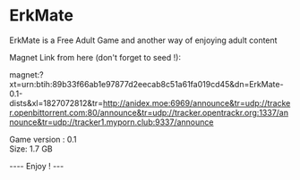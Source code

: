 # ErkMate
ErkMate is a Free Adult Game and another way of enjoying adult content <br />

Magnet Link from here (don't forget to seed !):<br />

magnet:?xt=urn:btih:89b33f66ab1e97877d2eecab8c51a61fa019cd45&dn=ErkMate-0.1-dists&xl=1827072812&tr=http://anidex.moe:6969/announce&tr=udp://tracker.openbittorrent.com:80/announce&tr=udp://tracker.opentrackr.org:1337/announce&tr=udp://tracker1.myporn.club:9337/announce
<br />

Game version : 0.1 <br />
Size: 1.7 GB <br />

---- Enjoy ! ---

